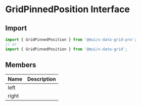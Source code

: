 # GridPinnedPosition Interface

<p class="description"></p>

## Import

```js
import { GridPinnedPosition } from '@mui/x-data-grid-pro';
// or
import { GridPinnedPosition } from '@mui/x-data-grid';
```

## Members

| Name                                 | Description |
| ------------------------------------ | ----------- |
| <span class="prop-name">left</span>  |             |
| <span class="prop-name">right</span> |             |
